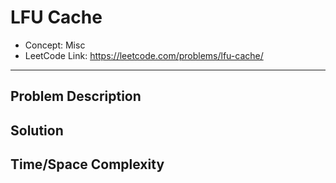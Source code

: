 # LFU Cache

- Concept: Misc
- LeetCode Link: https://leetcode.com/problems/lfu-cache/

---

## Problem Description

## Solution

## Time/Space Complexity

